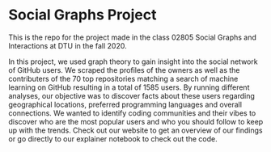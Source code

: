 # Social Graphs Project

This is the repo for the project made in the class 02805 Social Graphs and Interactions at DTU in the fall 2020.

In this project, we used graph theory to gain insight into the social network of GitHub users. We scraped the profiles of the owners as well as the contributers of the 70 top repositories matching a search of machine learning on GitHub resulting in a total of 1585 users. By running different analyses, our objective was to discover facts about these users regarding geographical locations, preferred programming languages and overall connections. We wanted to identify coding communities and their vibes to discover who are the most popular users and who you should follow to keep up with the trends. Check out our website to get an overview of our findings or go directly to our explainer notebook to check out the code.
